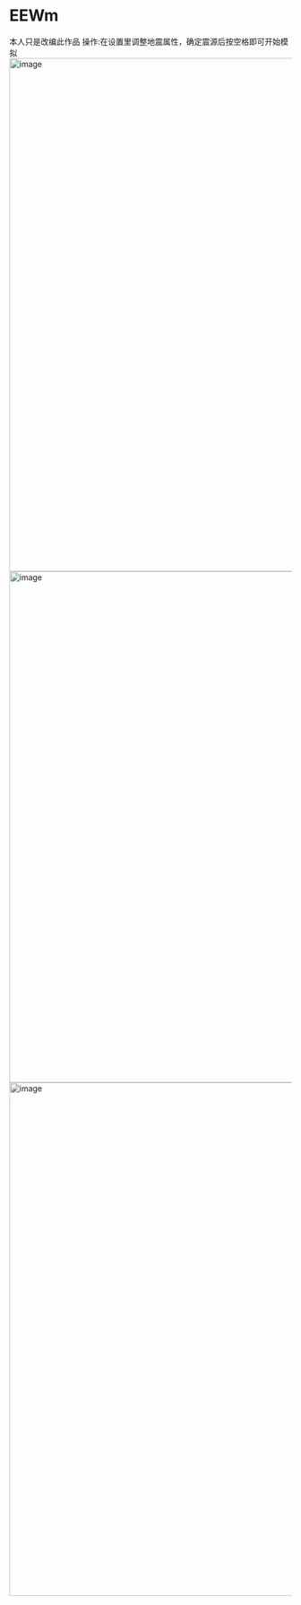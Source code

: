 # EEWm
本人只是改编此作品
操作:在设置里调整地震属性，确定震源后按空格即可开始模拟
<img width="1637" height="916" alt="image" src="https://github.com/user-attachments/assets/d0533a0e-bd5d-475f-9efb-922c811ad397" />
<img width="1415" height="912" alt="image" src="https://github.com/user-attachments/assets/8238976d-f51e-4f35-9372-48455f64e921" />
<img width="1637" height="916" alt="image" src="https://github.com/user-attachments/assets/b785b59c-42da-45f8-863c-e8bf94410b08" />




